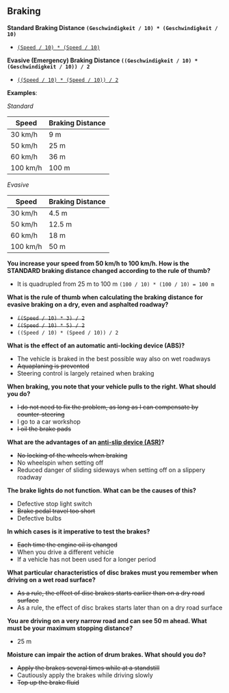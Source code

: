 ## Braking

**Standard Braking Distance `(Geschwindigkeit / 10) * (Geschwindigkeit / 10)`**
- [`(Speed / 10) * (Speed / 10)`](http://app.fahrschulcard.de/book/b-buch/08/navpoint3)

**Evasive (Emergency) Braking Distance `((Geschwindigkeit / 10) * (Geschwindigkeit / 10)) / 2`**
- [`((Speed / 10) * (Speed / 10)) / 2`](http://app.fahrschulcard.de/book/b-buch/08/navpoint3)

**Examples**:

*Standard*

| Speed  | Braking Distance |
| ------------- | ------------- |
| 30 km/h  | 9 m  |
| 50 km/h  | 25 m |
| 60 km/h  | 36 m |
| 100 km/h  | 100 m |

*Evasive*

| Speed  | Braking Distance |
| ------------- | ------------- |
| 30 km/h  | 4.5 m  |
| 50 km/h  | 12.5 m |
| 60 km/h  | 18 m |
| 100 km/h  | 50 m |

**You increase your speed from 50 km/h to 100 km/h. How is the STANDARD braking distance changed according to the rule of thumb?**
- It is quadrupled from 25 m to 100 m `(100 / 10) * (100 / 10) = 100 m`

**What is the rule of thumb when calculating the braking distance for evasive braking on a dry, even and asphalted roadway?**
- ~~`((Speed / 10) * 3) / 2`~~
- ~~`((Speed / 10) * 5) / 2`~~
- `((Speed / 10) * (Speed / 10)) / 2`

**What is the effect of an automatic anti-locking device (ABS)?**
- The vehicle is braked in the best possible way also on wet roadways
- ~~Aquaplaning is prevented~~
- Steering control is largely retained when braking

**When braking, you note that your vehicle pulls to the right. What should you do?**
- ~~I do not need to fix the problem, as long as I can compensate by counter-steering~~
- I go to a car workshop
- ~~I oil the brake pads~~

**What are the advantages of an [anti-slip device (ASR)](https://en.wikipedia.org/wiki/Traction_control_system)?**
- ~~No locking of the wheels when braking~~
- No wheelspin when setting off
- Reduced danger of sliding sideways when setting off on a slippery roadway

**The brake lights do not function. What can be the causes of this?**
- Defective stop light switch
- ~~Brake pedal travel too short~~
- Defective bulbs

**In which cases is it imperative to test the brakes?**
- ~~Each time the engine oil is changed~~
- When you drive a different vehicle
- If a vehicle has not been used for a longer period

**What particular characteristics of disc brakes must you remember when driving on a wet road surface?**
- ~~As a rule, the effect of disc brakes starts earlier than on a dry road surface~~
- As a rule, the effect of disc brakes starts later than on a dry road surface

**You are driving on a very narrow road and can see 50 m ahead. What must be your maximum stopping distance?**
- 25 m

**Moisture can impair the action of drum brakes. What should you do?**
- ~~Apply the brakes several times while at a standstill~~
- Cautiously apply the brakes while driving slowly
- ~~Top up the brake fluid~~
